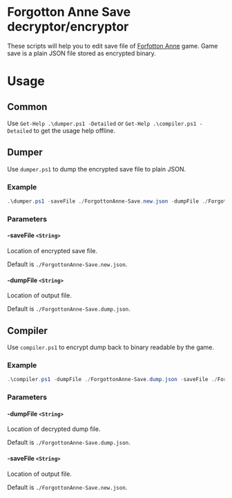# Forgotton Anne Save decryptor/encryptor

These scripts will help you to edit save file of [Forfotton Anne](https://store.steampowered.com/app/542050) game.
Game save is a plain JSON file stored as encrypted binary.

# Usage

## Common

Use `Get-Help .\dumper.ps1 -Detailed` or `Get-Help .\compiler.ps1 -Detailed` to get the usage help offline.

## Dumper

Use `dumper.ps1` to dump the encrypted save file to plain JSON.

### Example

```powershell
.\dumper.ps1 -saveFile ./ForgottonAnne-Save.new.json -dumpFile ./ForgottonAnne-Save.dump.json
```

### Parameters

#### -saveFile `<String>`

Location of encrypted save file.

Default is `./ForgottonAnne-Save.new.json`.

#### -dumpFile `<String>`

Location of output file.

Default is `./ForgottonAnne-Save.dump.json`.

## Compiler

Use `compiler.ps1` to encrypt dump back to binary readable by the game.

### Example

```powershell
.\compiler.ps1 -dumpFile ./ForgottonAnne-Save.dump.json -saveFile ./ForgottonAnne-Save.new.json
```

### Parameters

#### -dumpFile `<String>`

Location of decrypted dump file.

Default is `./ForgottonAnne-Save.dump.json`.

#### -saveFile `<String>`

Location of output file.

Default is `./ForgottonAnne-Save.new.json`.
